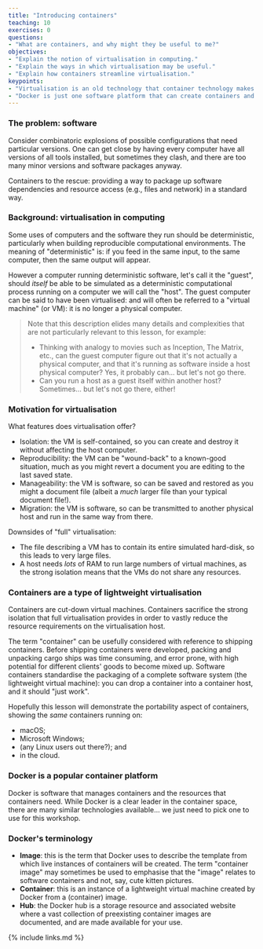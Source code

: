 ```yaml
---
title: "Introducing containers"
teaching: 10
exercises: 0
questions:
- "What are containers, and why might they be useful to me?"
objectives:
- "Explain the notion of virtualisation in computing."
- "Explain the ways in which virtualisation may be useful."
- "Explain how containers streamline virtualisation."
keypoints:
- "Virtualisation is an old technology that container technology makes more practical."
- "Docker is just one software platform that can create containers and the resources they use."
---
```

### The problem: software

Consider combinatoric explosions of possible configurations that need particular versions. One can get close by having every computer have all versions of all tools installed, but sometimes they clash, and there are too many minor versions and software packages anyway.

Containers to the rescue: providing a way to package up software dependencies and resource access (e.g., files and network) in a standard way.

### Background: virtualisation in computing

Some uses of computers and the software they run should be deterministic, particularly when building reproducible computational environments. The meaning of "deterministic" is: if you feed in the same input, to the same computer, then the same output will appear.

However a computer running deterministic software, let's call it the "guest", should *itself* be able to be simulated as a deterministic computational process running on a computer we will call the "host". The guest computer can be said to have been virtualised: and will often be referred to a "virtual machine" (or VM): it is no longer a physical computer. 

> Note that this description elides many details and complexities that are not particularly relevant to this lesson, for example:
> - Thinking with analogy to movies such as Inception, The Matrix, etc., can the guest computer figure out that it's not actually a physical computer, and that it's running as software inside a host physical computer? Yes, it probably can... but let's not go there.
> - Can you run a host as a guest itself within another host? Sometimes... but let's not go there, either!

### Motivation for virtualisation

What features does virtualisation offer?
- Isolation: the VM is self-contained, so you can create and destroy it without affecting the host computer.
- Reproducibility: the VM can be "wound-back" to a known-good situation, much as you might revert a document you are editing to the last saved state.
- Manageability: the VM is software, so can be saved and restored as you might a document file (albeit a *much* larger file than your typical document file!).
- Migration: the VM is software, so can be transmitted to another physical host and run in the same way from there.

Downsides of "full" virtualisation:
- The file describing a VM has to contain its entire simulated hard-disk, so this leads to very large files.
- A host needs *lots* of RAM to run large numbers of virtual machines, as the strong isolation means that the VMs do not share any resources.

### Containers are a type of lightweight virtualisation

Containers are cut-down virtual machines. Containers sacrifice the strong isolation that full virtualisation provides in order to vastly reduce the resource requirements on the virtualisation host.

The term "container" can be usefully considered with reference to shipping containers. Before shipping containers were developed, packing and unpacking cargo ships was time consuming, and error prone, with high potential for different clients' goods to become mixed up. Software containers standardise the packaging of a complete software system (the lightweight virtual machine): you can drop a container into a container host, and it should "just work".

Hopefully this lesson will demonstrate the portability aspect of containers, showing the *same* containers running on:
- macOS;
- Microsoft Windows;
- (any Linux users out there?); and
- in the cloud.

### Docker is a popular container platform

Docker is software that manages containers and the resources that containers need. While Docker is a clear leader in the container space, there are many similar technologies available... we just need to pick one to use for this workshop.

### Docker's terminology

- **Image**: this is the term that Docker uses to describe the template from which live instances of containers will be created. The term "container image" may sometimes be used to emphasise that the "image" relates to software containers and not, say, cute kitten pictures.
- **Container**: this is an instance of a lightweight virtual machine created by Docker from a (container) image.
- **Hub**: the Docker hub is a storage resource and associated website where a vast collection of preexisting container images are documented, and are made available for your use.

{% include links.md %}

